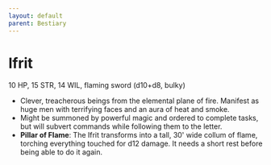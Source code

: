 ```yaml
---
layout: default
parent: Bestiary
---
```


# Ifrit

10 HP, 15 STR, 14 WIL, flaming sword (d10+d8, bulky)

- Clever, treacherous beings from the elemental plane of fire. Manifest as huge men with terrifying faces and an aura of heat and smoke.
- Might be summoned by powerful magic and ordered to complete tasks, but will subvert commands while following them to the letter.
- **Pillar of Flame**: The Ifrit transforms into a tall, 30' wide collum of flame, torching everything touched for d12 damage. It needs a short rest before being able to do it again.
